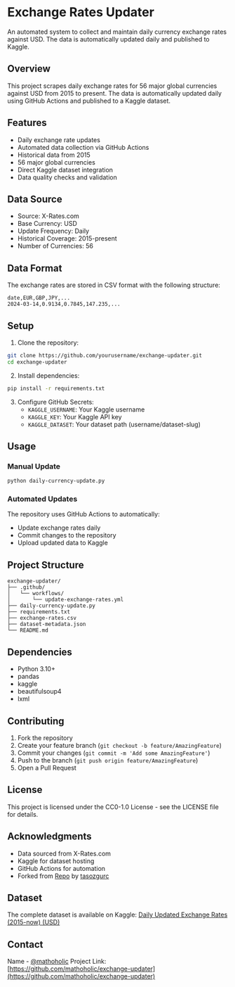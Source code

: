 # Exchange Rates Updater

An automated system to collect and maintain daily currency exchange rates against USD. The data is automatically updated daily and published to Kaggle.

## Overview

This project scrapes daily exchange rates for 56 major global currencies against USD from 2015 to present. The data is automatically updated daily using GitHub Actions and published to a Kaggle dataset.

## Features

- Daily exchange rate updates
- Automated data collection via GitHub Actions
- Historical data from 2015
- 56 major global currencies
- Direct Kaggle dataset integration
- Data quality checks and validation

## Data Source

- Source: X-Rates.com
- Base Currency: USD
- Update Frequency: Daily
- Historical Coverage: 2015-present
- Number of Currencies: 56

## Data Format

The exchange rates are stored in CSV format with the following structure:

```csv
date,EUR,GBP,JPY,...
2024-03-14,0.9134,0.7845,147.235,...
```

## Setup

1. Clone the repository:
```bash
git clone https://github.com/yourusername/exchange-updater.git
cd exchange-updater
```

2. Install dependencies:
```bash
pip install -r requirements.txt
```

3. Configure GitHub Secrets:
   - `KAGGLE_USERNAME`: Your Kaggle username
   - `KAGGLE_KEY`: Your Kaggle API key
   - `KAGGLE_DATASET`: Your dataset path (username/dataset-slug)

## Usage

### Manual Update

```bash
python daily-currency-update.py
```

### Automated Updates

The repository uses GitHub Actions to automatically:
- Update exchange rates daily
- Commit changes to the repository
- Upload updated data to Kaggle

## Project Structure

```
exchange-updater/
├── .github/
│   └── workflows/
│       └── update-exchange-rates.yml
├── daily-currency-update.py
├── requirements.txt
├── exchange-rates.csv
├── dataset-metadata.json
└── README.md
```

## Dependencies

- Python 3.10+
- pandas
- kaggle
- beautifulsoup4
- lxml

## Contributing

1. Fork the repository
2. Create your feature branch (`git checkout -b feature/AmazingFeature`)
3. Commit your changes (`git commit -m 'Add some AmazingFeature'`)
4. Push to the branch (`git push origin feature/AmazingFeature`)
5. Open a Pull Request

## License

This project is licensed under the CC0-1.0 License - see the LICENSE file for details.

## Acknowledgments

- Data sourced from X-Rates.com
- Kaggle for dataset hosting
- GitHub Actions for automation
- Forked from [Repo](https://github.com/tasozgurcem11/exchange-updater) by [tasozgurc](https://github.com/tasozgurcem11)

## Dataset

The complete dataset is available on Kaggle:
[Daily Updated Exchange Rates (2015-now) (USD)](https://www.kaggle.com/datasets/mathoholic/daily-updated-exchange-rates-2015-now-usd)

## Contact

Name - [@mathoholic](https://github.com/mathoholic)
Project Link: [https://github.com/mathoholic/exchange-updater](https://github.com/mathoholic/exchange-updater)
